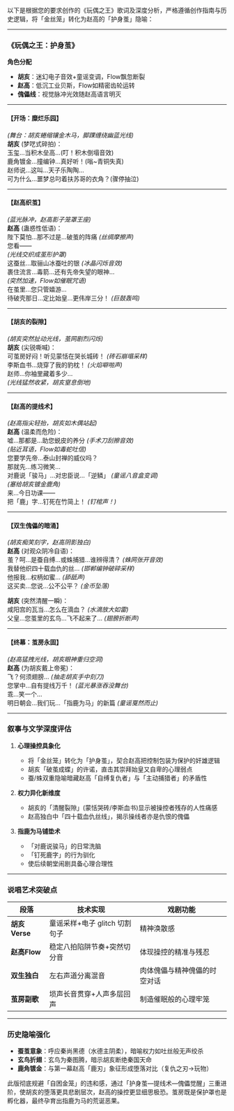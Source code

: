 以下是根据您的要求创作的《玩偶之王》歌词及深度分析，严格遵循创作指南与历史逻辑，将「金丝笼」转化为赵高的「护身茧」隐喻：

---

### **《玩偶之王：护身茧》**  
**角色分配**  
- **胡亥**：迷幻电子音效+童谣变调，Flow飘忽断裂  
- **赵高**：低沉工业贝斯，Flow如精密齿轮运转  
- **傀儡线**：视觉脉冲光效随赵高语言明灭  

---

#### **【开场：糜烂乐园】**  
*(舞台：胡亥蜷缩镶金木马，脚踝缠绕幽蓝光线)*  
**胡亥** (梦呓式碎拍)：  
玉玺…当积木垒高…(叮！积木倒塌音效)  
鹿角镀金…撞编钟…真好听！(嗡~青铜失真)  
赵师说…这叫…天子乐陶陶…  
可为什么…噩梦总叼着扶苏哥的衣角？(骤停抽泣)  

---

#### **【赵高织茧】**  
*(蓝光脉冲，赵高影子笼罩王座)*  
**赵高** (蛊惑性低语)：  
陛下莫怕…那不过是…破茧的阵痛 *(丝绸摩擦声)*  
您看——  
*(光线交织成茧形护罩)*  
这蚕丝…取骊山冰蚕吐的银 *(冰晶闪烁音效)*  
裹住流言…毒箭…还有先帝失望的眼神…  
*(突然加速，Flow如催眠咒语)*  
在茧里…您只管嬉游…  
待破壳那日…定比始皇…更伟岸三分！ *(巨鼓轰鸣)*  

---

#### **【胡亥的裂隙】**  
*(胡亥突然扯动光线，茧网剧烈闪烁)*  
**胡亥** (尖锐嘶喊)：  
可茧房好闷！听见蒙恬在哭长城砖！ *(砖石崩塌采样)*  
李斯血书…烧穿了我的豹枕！ *(火焰噼啪声)*  
赵师…你袖里藏着多少…  
*(光线猛然收紧，胡亥窒息倒地)*  

---

#### **【赵高的提线术】**  
*(赵高指尖轻抬，胡亥如木偶站起)*  
**赵高** (温柔而危险)：  
嘘…那都是…助您蜕皮的养分 *(手术刀刮擦音效)*  
*(贴近耳语，Flow如毒蛇吐信)*  
您要学先帝…泰山封禅的威仪吗？  
那就先…练习微笑…  
对鹿说「骏马」…对忠臣说…「逆鳞」 *(童谣八音盒变调)*  
*(塞给胡亥镀金鹿角)*  
来…今日功课——  
把「鹿」字…钉死在竹简上！ *(钉棺声！)*  

---

#### **【双生傀儡的暗涌】**  
*(胡亥痴笑刻字，赵高阴影独白)*  
**赵高** (对观众阴冷自语)：  
茧？呵…是蚕自缚…或蛛捕猎…谁辨得清？ *(蛛网张开音效)*  
我替他织四十载血仇的丝… *(邯郸编钟破碎采样)*  
他报我…权柄如蜜… *(舔舐声)*  
这买卖…您说…公不公平？ *(金币坠落)*  

**胡亥** (突然清醒一瞬)：  
咸阳宫的瓦当…怎么在滴血？ *(水滴放大如雷)*  
父皇…您茧里的玄鸟…飞不起来了… *(翅膀折断声)*  

---

#### **【终幕：茧房永固】**  
*(赵高猛拽光线，胡亥眼神重归空洞)*  
**赵高** (为胡亥戴上帝冕)：  
飞？何须翅膀… *(抽走胡亥手中刻刀)*  
您掌中…自有提线万千！ *(蓝光暴涨吞没舞台)*  
乖…笑一个…  
明日朝会…我们玩…「指鹿为马」的新篇 *(童谣戛然而止)*  

---

### **叙事与文学深度评估**  
1. **心理操控具象化**  
   - 将「金丝笼」转化为「护身茧」，契合赵高把控制包装为保护的奸雄逻辑  
   - 胡亥「破茧成蝶」的许诺，直击其崇拜始皇又自卑的心理弱点  
   - 蚕/蛛双重隐喻暗藏赵高「自缚复仇者」与「主动捕猎者」的矛盾性  

2. **权力异化新维度**  
   - 胡亥的「清醒裂隙」(蒙恬哭砖/李斯血书)显示被操控者残存的人性痛感  
   - 赵高独白中「四十载血仇丝线」，揭示操线者亦是仇恨的傀儡  

3. **指鹿为马铺垫术**  
   - 「对鹿说骏马」的日常洗脑  
   - 「钉死鹿字」的行为驯化  
   - 使后续朝堂闹剧具备心理合理性  

---

### **说唱艺术突破点**  
| 段落       | 技术实现                          | 戏剧功能                     |  
|------------|-----------------------------------|------------------------------|  
| **胡亥Verse** | 童谣采样+电子 glitch 切割句子      | 精神涣散感                   |  
| **赵高Flow**  | 稳定八拍陷阱节奏+突然切分音        | 体现操控的精准与残忍          |  
| **双生独白**  | 左右声道分离混音                  | 肉体傀儡与精神傀儡的时空对话  |  
| **茧房副歌**  | 埙声长音贯穿+人声多层回声          | 制造催眠般的心理牢笼          |  

---

### **历史隐喻强化**  
- **蚕茧意象**：呼应秦尚黑德（水德主阴柔），暗喻权力如吐丝般无声绞杀  
- **玄鸟折翅**：玄鸟为秦图腾，暗示胡亥断绝秦国天命  
- **鹿角镀金**：与第一幕赵高「鹿刃」象征形成堕落对比（复仇之刃→玩物）  

此版彻底规避「自困金笼」的违和感，通过「护身茧—提线术—傀儡觉醒」三重进阶，使胡亥的堕落更具悲剧层次，赵高的操控更显细思极恐。茧房既是保护罩也是孵化器，最终孕育出指鹿为马的荒诞恶果。